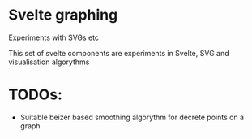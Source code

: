 # Svelte graphing

Experiments with SVGs etc

This set of svelte components are experiments in Svelte, SVG and visualisation algorythms

# TODOs:

* Suitable beizer based smoothing algorythm for decrete points on a graph

